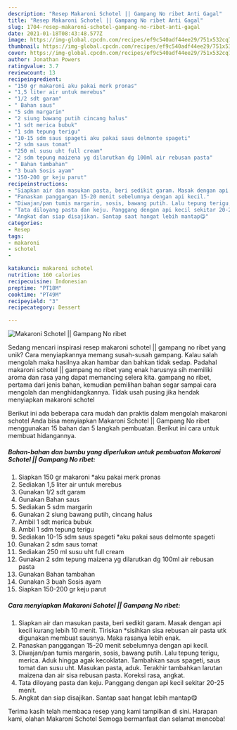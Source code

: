 ```yaml
---
description: "Resep Makaroni Schotel || Gampang No ribet Anti Gagal"
title: "Resep Makaroni Schotel || Gampang No ribet Anti Gagal"
slug: 1704-resep-makaroni-schotel-gampang-no-ribet-anti-gagal
date: 2021-01-18T08:43:48.577Z
image: https://img-global.cpcdn.com/recipes/ef9c540adf44ee29/751x532cq70/makaroni-schotel-gampang-no-ribet-foto-resep-utama.jpg
thumbnail: https://img-global.cpcdn.com/recipes/ef9c540adf44ee29/751x532cq70/makaroni-schotel-gampang-no-ribet-foto-resep-utama.jpg
cover: https://img-global.cpcdn.com/recipes/ef9c540adf44ee29/751x532cq70/makaroni-schotel-gampang-no-ribet-foto-resep-utama.jpg
author: Jonathan Powers
ratingvalue: 3.7
reviewcount: 13
recipeingredient:
- "150 gr makaroni aku pakai merk pronas"
- "1,5 liter air untuk merebus"
- "1/2 sdt garam"
- " Bahan saus"
- "5 sdm margarin"
- "2 siung bawang putih cincang halus"
- "1 sdt merica bubuk"
- "1 sdm tepung terigu"
- "10-15 sdm saus spageti aku pakai saus delmonte spageti"
- "2 sdm saus tomat"
- "250 ml susu uht full cream"
- "2 sdm tepung maizena yg dilarutkan dg 100ml air rebusan pasta"
- " Bahan tambahan"
- "3 buah Sosis ayam"
- "150-200 gr keju parut"
recipeinstructions:
- "Siapkan air dan masukan pasta, beri sedikit garam. Masak dengan api kecil kurang lebih 10 menit. Tiriskan *sisihkan sisa rebusan air pasta utk digunakan membuat sausnya. Maka rasanya lebih enak."
- "Panaskan panggangan 15-20 menit sebelumnya dengan api kecil."
- "Diwajan/pan tumis margarin, sosis, bawang putih. Lalu tepung terigu, merica. Aduk hingga agak kecoklatan. Tambahkan saus spageti, saus tomat dan susu uht. Masukan pasta, aduk. Terakhir tambahkan larutan maizena dan air sisa rebusan pasta. Koreksi rasa, angkat."
- "Tata diloyang pasta dan keju. Panggang dengan api kecil sekitar 20-25 menit."
- "Angkat dan siap disajikan. Santap saat hangat lebih mantap😋"
categories:
- Resep
tags:
- makaroni
- schotel
- 

katakunci: makaroni schotel  
nutrition: 160 calories
recipecuisine: Indonesian
preptime: "PT18M"
cooktime: "PT49M"
recipeyield: "3"
recipecategory: Dessert

---
```



![Makaroni Schotel || Gampang No ribet](https://img-global.cpcdn.com/recipes/ef9c540adf44ee29/751x532cq70/makaroni-schotel-gampang-no-ribet-foto-resep-utama.jpg)

Sedang mencari inspirasi resep makaroni schotel || gampang no ribet yang unik? Cara menyiapkannya memang susah-susah gampang. Kalau salah mengolah maka hasilnya akan hambar dan bahkan tidak sedap. Padahal makaroni schotel || gampang no ribet yang enak harusnya sih memiliki aroma dan rasa yang dapat memancing selera kita.
 gampang no ribet, pertama dari jenis bahan, kemudian pemilihan bahan segar sampai cara mengolah dan menghidangkannya. Tidak usah pusing jika hendak menyiapkan makaroni schotel 

Berikut ini ada beberapa cara mudah dan praktis dalam mengolah makaroni schotel  Anda bisa menyiapkan Makaroni Schotel || Gampang No ribet menggunakan 15 bahan dan 5 langkah pembuatan. Berikut ini cara untuk membuat hidangannya.

<!--inarticleads1-->

##### Bahan-bahan dan bumbu yang diperlukan untuk pembuatan Makaroni Schotel || Gampang No ribet:

1. Siapkan 150 gr makaroni *aku pakai merk pronas
1. Sediakan 1,5 liter air untuk merebus
1. Gunakan 1/2 sdt garam
1. Gunakan  Bahan saus
1. Sediakan 5 sdm margarin
1. Gunakan 2 siung bawang putih, cincang halus
1. Ambil 1 sdt merica bubuk
1. Ambil 1 sdm tepung terigu
1. Sediakan 10-15 sdm saus spageti *aku pakai saus delmonte spageti
1. Gunakan 2 sdm saus tomat
1. Sediakan 250 ml susu uht full cream
1. Gunakan 2 sdm tepung maizena yg dilarutkan dg 100ml air rebusan pasta
1. Gunakan  Bahan tambahan
1. Gunakan 3 buah Sosis ayam
1. Siapkan 150-200 gr keju parut




<!--inarticleads2-->

##### Cara menyiapkan Makaroni Schotel || Gampang No ribet:

1. Siapkan air dan masukan pasta, beri sedikit garam. Masak dengan api kecil kurang lebih 10 menit. Tiriskan *sisihkan sisa rebusan air pasta utk digunakan membuat sausnya. Maka rasanya lebih enak.
1. Panaskan panggangan 15-20 menit sebelumnya dengan api kecil.
1. Diwajan/pan tumis margarin, sosis, bawang putih. Lalu tepung terigu, merica. Aduk hingga agak kecoklatan. Tambahkan saus spageti, saus tomat dan susu uht. Masukan pasta, aduk. Terakhir tambahkan larutan maizena dan air sisa rebusan pasta. Koreksi rasa, angkat.
1. Tata diloyang pasta dan keju. Panggang dengan api kecil sekitar 20-25 menit.
1. Angkat dan siap disajikan. Santap saat hangat lebih mantap😋




Terima kasih telah membaca resep yang kami tampilkan di sini. Harapan kami, olahan Makaroni Schotel  Semoga bermanfaat dan selamat mencoba!
